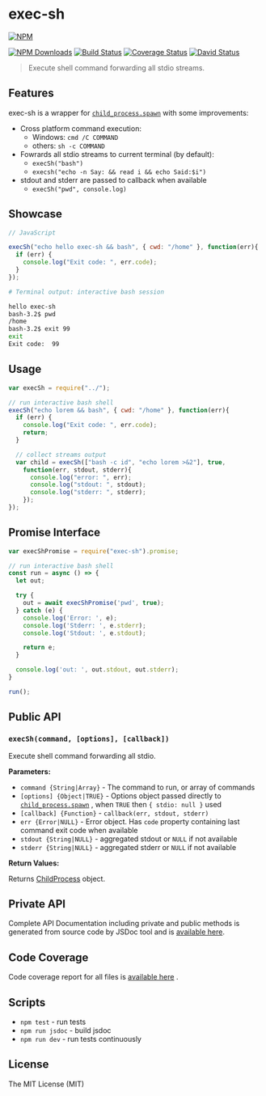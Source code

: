 # exec-sh

[![NPM](https://nodei.co/npm/exec-sh.png)](https://nodei.co/npm/exec-sh/)

[![NPM Downloads](https://img.shields.io/npm/dm/exec-sh.svg)](https://www.npmjs.com/package/exec-sh)
[![Build Status](https://travis-ci.org/tsertkov/exec-sh.svg?branch=master)](https://travis-ci.org/tsertkov/exec-sh)
[![Coverage Status](https://img.shields.io/coveralls/tsertkov/exec-sh.svg)](https://coveralls.io/r/tsertkov/exec-sh?branch=master)
[![David Status](https://david-dm.org/tsertkov/exec-sh.png)](https://david-dm.org/tsertkov/exec-sh)

> Execute shell command forwarding all stdio streams.

## Features

exec-sh is a wrapper
for [`child_process.spawn`](http://nodejs.org/api/child_process.html#child_process_child_process_spawn_command_args_options)
with some improvements:

- Cross platform command execution:
    - Windows: `cmd /C COMMAND`
    - others: `sh -c COMMAND`
- Fowrards all stdio streams to current terminal (by default):
    - `execSh("bash")`
    - `execsh("echo -n Say: && read i && echo Said:$i")`
- stdout and stderr are passed to callback when available
    - `execSh("pwd", console.log)`

## Showcase

```javascript
// JavaScript

execSh("echo hello exec-sh && bash", { cwd: "/home" }, function(err){
  if (err) {
    console.log("Exit code: ", err.code);
  }
});
```

```sh
# Terminal output: interactive bash session

hello exec-sh
bash-3.2$ pwd
/home
bash-3.2$ exit 99
exit
Exit code:  99
```

## Usage

```javascript
var execSh = require("../");

// run interactive bash shell
execSh("echo lorem && bash", { cwd: "/home" }, function(err){
  if (err) {
    console.log("Exit code: ", err.code);
    return;
  }

  // collect streams output
  var child = execSh(["bash -c id", "echo lorem >&2"], true,
    function(err, stdout, stderr){
      console.log("error: ", err);
      console.log("stdout: ", stdout);
      console.log("stderr: ", stderr);
    });
});
```

## Promise Interface

```javascript
var execShPromise = require("exec-sh").promise;

// run interactive bash shell
const run = async () => {
  let out;

  try {
    out = await execShPromise('pwd', true);
  } catch (e) {
    console.log('Error: ', e);
    console.log('Stderr: ', e.stderr);
    console.log('Stdout: ', e.stdout);

    return e;
  }

  console.log('out: ', out.stdout, out.stderr);
}

run();
```

## Public API

### `execSh(command, [options], [callback])`

Execute shell command forwarding all stdio.

**Parameters:**

- `command {String|Array}` - The command to run, or array of commands
- `[options] {Object|TRUE}` - Options object passed directly
  to [`child_process.spawn`](http://nodejs.org/api/child_process.html#child_process_child_process_spawn_command_args_options)
  , when `TRUE` then `{ stdio: null }` used
- `[callback] {Function}` - `callback(err, stdout, stderr)`
- `err {Error|NULL}` - Error object. Has `code` property containing last command exit code when available
- `stdout {String|NULL}` - aggregated stdout or `NULL` if not available
- `stderr {String|NULL}` - aggregated stderr or `NULL` if not available

**Return Values:**

Returns [ChildProcess](http://nodejs.org/api/child_process.html#child_process_class_childprocess) object.

## Private API

Complete API Documentation including private and public methods is generated from source code by JSDoc tool and
is [available here](https://s3.eu-central-1.amazonaws.com/tsertkov-artifacts/exec-sh/master/jsdoc/index.html).

## Code Coverage

Code coverage report for all files
is [available here](https://s3.eu-central-1.amazonaws.com/tsertkov-artifacts/exec-sh/master/coverage/lcov-report/index.html)
.

## Scripts

- `npm test` - run tests
- `npm run jsdoc` - build jsdoc
- `npm run dev` - run tests continuously

## License

The MIT License (MIT)
